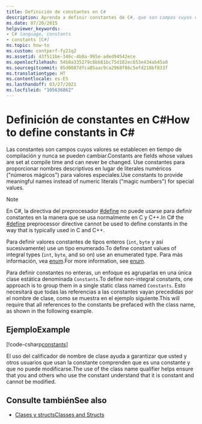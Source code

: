 ```yaml
---
title: Definición de constantes en C#
description: Aprenda a definir constantes de C#, que son campos cuyos valores se establecen en tiempo de compilación. Use constantes para proporcionar nombres descriptivos a los valores especiales.
ms.date: 07/20/2015
helpviewer_keywords:
- C# language, constants
- constants [C#]
ms.topic: how-to
ms.custom: contperf-fy21q2
ms.assetid: 43f511be-346c-4b8a-995e-aded94542ece
ms.openlocfilehash: 54b8a335279c8bb81bc75d182ec653e434ab45a0
ms.sourcegitcommit: 05d0087dfca85aac9ca2960f86c5efd218bf833f
ms.translationtype: HT
ms.contentlocale: es-ES
ms.lasthandoff: 03/27/2021
ms.locfileid: "105636862"
---
```

# <a name="how-to-define-constants-in-c"></a><span data-ttu-id="9b618-104">Definición de constantes en C\#</span><span class="sxs-lookup"><span data-stu-id="9b618-104">How to define constants in C\#</span></span>

<span data-ttu-id="9b618-105">Las constantes son campos cuyos valores se establecen en tiempo de compilación y nunca se pueden cambiar.</span><span class="sxs-lookup"><span data-stu-id="9b618-105">Constants are fields whose values are set at compile time and can never be changed.</span></span> <span data-ttu-id="9b618-106">Use constantes para proporcionar nombres descriptivos en lugar de literales numéricos ("números mágicos") para valores especiales.</span><span class="sxs-lookup"><span data-stu-id="9b618-106">Use constants to provide meaningful names instead of numeric literals ("magic numbers") for special values.</span></span>  
  
> [!NOTE]
> <span data-ttu-id="9b618-107">En C#, la directiva del preprocesador [#define](../../language-reference/preprocessor-directives.md#defining-symbols) no puede usarse para definir constantes en la manera que se usa normalmente en C y C++.</span><span class="sxs-lookup"><span data-stu-id="9b618-107">In C# the [#define](../../language-reference/preprocessor-directives.md#defining-symbols) preprocessor directive cannot be used to define constants in the way that is typically used in C and C++.</span></span>  
  
 <span data-ttu-id="9b618-108">Para definir valores constantes de tipos enteros (`int`, `byte` y así sucesivamente) use un tipo enumerado.</span><span class="sxs-lookup"><span data-stu-id="9b618-108">To define constant values of integral types (`int`, `byte`, and so on) use an enumerated type.</span></span> <span data-ttu-id="9b618-109">Para más información, vea [enum](../../language-reference/builtin-types/enum.md).</span><span class="sxs-lookup"><span data-stu-id="9b618-109">For more information, see [enum](../../language-reference/builtin-types/enum.md).</span></span>  
  
 <span data-ttu-id="9b618-110">Para definir constantes no enteras, un enfoque es agruparlas en una única clase estática denominada `Constants`.</span><span class="sxs-lookup"><span data-stu-id="9b618-110">To define non-integral constants, one approach is to group them in a single static class named `Constants`.</span></span> <span data-ttu-id="9b618-111">Esto necesitará que todas las referencias a las constantes vayan precedidas por el nombre de clase, como se muestra en el ejemplo siguiente.</span><span class="sxs-lookup"><span data-stu-id="9b618-111">This will require that all references to the constants be prefaced with the class name, as shown in the following example.</span></span>  
  
## <a name="example"></a><span data-ttu-id="9b618-112">Ejemplo</span><span class="sxs-lookup"><span data-stu-id="9b618-112">Example</span></span>  

 [!code-csharp[constants](snippets/how-to-define-constants/Program.cs)]  
  
 <span data-ttu-id="9b618-113">El uso del calificador de nombre de clase ayuda a garantizar que usted y otros usuarios que usan la constante comprenden que es una constante y que no puede modificarse.</span><span class="sxs-lookup"><span data-stu-id="9b618-113">The use of the class name qualifier helps ensure that you and others who use the constant understand that it is constant and cannot be modified.</span></span>  
  
## <a name="see-also"></a><span data-ttu-id="9b618-114">Consulte también</span><span class="sxs-lookup"><span data-stu-id="9b618-114">See also</span></span>

- [<span data-ttu-id="9b618-115">Clases y structs</span><span class="sxs-lookup"><span data-stu-id="9b618-115">Classes and Structs</span></span>](./index.md)
